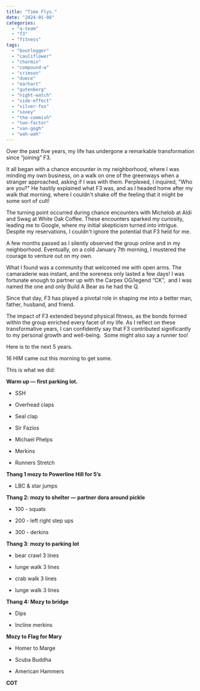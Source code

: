 ```yaml
---
title: "Time Flys."
date: "2024-01-08"
categories: 
  - "a-team"
  - "f3"
  - "fitness"
tags: 
  - "bootlegger"
  - "cauliflower"
  - "charmin"
  - "compound-w"
  - "crimson"
  - "duece"
  - "earhart"
  - "gutenberg"
  - "night-watch"
  - "side-effect"
  - "silver-fox"
  - "sooey"
  - "the-commish"
  - "two-factor"
  - "van-gogh"
  - "wah-wah"
---
```


Over the past five years, my life has undergone a remarkable transformation since “joining” F3. 

It all began with a chance encounter in my neighborhood, where I was minding my own business, on a walk on one of the greenways when a stranger approached, asking if I was with them. Perplexed, I inquired, "Who are you?" He hastily explained what F3 was, and as I headed home after my walk that morning, where I couldn't shake off the feeling that it might be some sort of cult! 

The turning point occurred during chance encounters with Michelob at Aldi and Swag at White Oak Coffee. These encounters sparked my curiosity, leading me to Google, where my initial skepticism turned into intrigue. Despite my reservations, I couldn't ignore the potential that F3 held for me.

A few months passed as I silently observed the group online and in my neighborhood. Eventually, on a cold January 7th morning, I mustered the courage to venture out on my own. 

What I found was a community that welcomed me with open arms. The camaraderie was instant, and the soreness only lasted a few days! I was fortunate enough to partner up with the Carpex OG/legend “CK”,  and I was named the one and only Build A Bear as he had the Q. 

Since that day, F3 has played a pivotal role in shaping me into a better man, father, husband, and friend.

The impact of F3 extended beyond physical fitness, as the bonds formed within the group enriched every facet of my life. As I reflect on these transformative years, I can confidently say that F3 contributed significantly to my personal growth and well-being.  Some might also say a runner too!   

Here is to the next 5 years. 

16 HIM came out this morning to get some.

This is what we did:  
  

**Warm up — first parking lot.** 

- SSH 

- Overhead claps 

- Seal clap 

- Sir Fazios 

- Michael Phelps

- Merkins

- Runners Stretch

**Thang 1 mozy to Powerline Hill for 5’s** 

- LBC & star jumps

**Thang 2: mozy to shelter — partner dora around pickle** 

- 100 - squats 

- 200 - left right step ups

- 300 - derkins

**Thang 3**: **mozy to parking lot**

- bear crawl 3 lines 

- lunge walk 3 lines 

- crab walk 3 lines

- lunge walk 3 lines

**Thang 4: Mozy to bridge**

- Dips

- Incline merkins 

**Mozy to Flag for Mary** 

- Homer to Marge

- Scuba Buddha 

- American Hammers

**COT**
